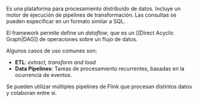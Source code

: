 Es una plataforma para procesamiento distribuido de datos. Incluye un motor de ejecución de pipelines de transformación. Las consultas se pueden especificar en un formato similar a SQL.

El framework permite define un *dataflow*, que es un [[Direct Acyclic Graph|DAG]] de operaciones sobre un flujo de datos.

Algunos casos de uso comunes son:

- **ETL**: *extract, transform and load*
- **Data Pipelines**: Tareas de procesamiento recurrentes, basadas en la ocurrencia de eventos.

Se pueden utilizar múltiples pipelines de Flink que procesan distintos datos y colaboran entre sí.
